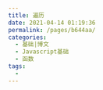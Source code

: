```yaml
---
title: 遍历
date: 2021-04-14 01:19:36
permalink: /pages/b644aa/
categories:
  - 基础|博文
  - Javascript基础
  - 函数
tags:
  - 
---
```

